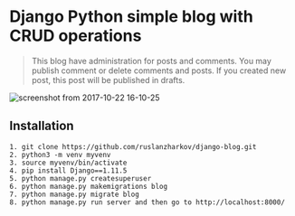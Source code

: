 # Django Python simple blog with CRUD operations

> This blog have administration for posts and comments. You may publish comment or delete comments and posts.
If you created new post, this post will be published in drafts. 

![screenshot from 2017-10-22 16-10-25](https://user-images.githubusercontent.com/28437795/31860904-2253bce8-b744-11e7-9e60-7426320770a0.png)

## Installation

    1. git clone https://github.com/ruslanzharkov/django-blog.git
    2. python3 -m venv myvenv
    3. source myvenv/bin/activate
    4. pip install Django==1.11.5
    5. python manage.py createsuperuser 
    6. python manage.py makemigrations blog
    7. python manage.py migrate blog
    8. python manage.py run server and then go to http://localhost:8000/

    
